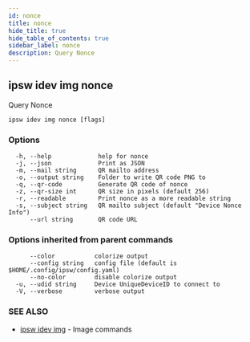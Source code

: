 ```yaml
---
id: nonce
title: nonce
hide_title: true
hide_table_of_contents: true
sidebar_label: nonce
description: Query Nonce
---
```

## ipsw idev img nonce

Query Nonce

```
ipsw idev img nonce [flags]
```

### Options

```
  -h, --help             help for nonce
  -j, --json             Print as JSON
  -m, --mail string      QR mailto address
  -o, --output string    Folder to write QR code PNG to
  -q, --qr-code          Generate QR code of nonce
  -z, --qr-size int      QR size in pixels (default 256)
  -r, --readable         Print nonce as a more readable string
  -s, --subject string   QR mailto subject (default "Device Nonce Info")
      --url string       QR code URL
```

### Options inherited from parent commands

```
      --color           colorize output
      --config string   config file (default is $HOME/.config/ipsw/config.yaml)
      --no-color        disable colorize output
  -u, --udid string     Device UniqueDeviceID to connect to
  -V, --verbose         verbose output
```

### SEE ALSO

* [ipsw idev img](/docs/cli/ipsw/idev/img)	 - Image commands

